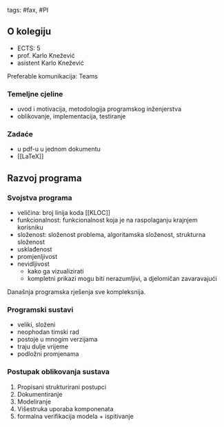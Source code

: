 tags: #fax, #PI
## O kolegiju
- ECTS: 5
- prof. Karlo Knežević
- asistent Karlo Knežević

Preferable komunikacija: Teams

### Temeljne cjeline
- uvod i motivacija, metodologija programskog inženjerstva
- oblikovanje, implementacija, testiranje

### Zadaće
- u pdf-u u jednom dokumentu
- [[LaTeX]]

## Razvoj programa
### Svojstva programa
- veličina: broj linija koda [[KLOC]]
- funkcionalnost: funkcionalnost koja je na raspolaganju krajnjem korisniku
- složenost: složenost problema, algoritamska složenost, strukturna složenost
- usklađenost
- promjenljivost
- nevidljivost
	- kako ga vizualizirati
	- kompletni prikazi mogu biti nerazumljivi, a djelomičan zavaravajući

Današnja programska rješenja sve kompleksnija.

### Programski sustavi
- veliki, složeni
- neophodan timski rad
- postoje u mnogim verzijama
- traju dulje vrijeme
- podložni promjenama

### Postupak oblikovanja sustava
1. Propisani strukturirani postupci
2. Dokumentiranje
3. Modeliranje
4. Višestruka uporaba komponenata
5. formalna verifikacija modela + ispitivanje